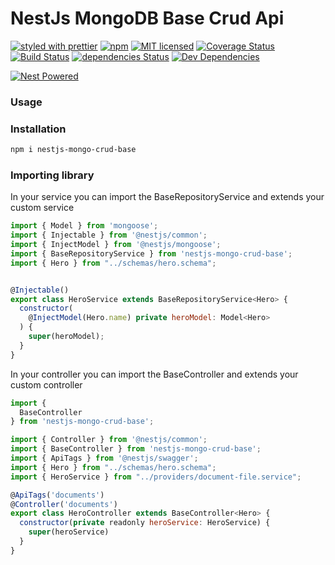 # NestJs MongoDB Base Crud Api

[![styled with prettier](https://img.shields.io/badge/styled_with-prettier-ff69b4.svg)](https://github.com/prettier/prettier)
[![npm](https://img.shields.io/npm/v/nestjs-mongo-crud-base)](https://www.npmjs.com/package/nestjs-mongo-crud-base)
[![MIT licensed](https://img.shields.io/badge/license-MIT-blue.svg)](./LICENSE)
[![Coverage Status](https://coveralls.io/repos/github/babacarbasse/nestjs-mongo-crud-base/badge.svg?branch=master)](https://coveralls.io/github/babacarbasse/nestjs-mongo-crud-base?branch=master)
[![Build Status](https://travis-ci.org/babacarbasse/nestjs-mongo-crud-base.svg?branch=master)](https://travis-ci.org/babacarbasse/nestjs-mongo-crud-base)
[![dependencies Status](https://david-dm.org/babacarbasse/nestjs-mongo-crud-base/status.svg)](https://david-dm.org/babacarbasse/nestjs-mongo-crud-base)
[![Dev Dependencies](https://david-dm.org/babacarbasse/nestjs-mongo-crud-base/dev-status.svg)](https://david-dm.org/babacarbasse/nestjs-mongo-crud-base?type=dev)

<a href="https://github.com/nestjs/nest">
  <img src="https://raw.githubusercontent.com/nestjsx/crud/master/img/nest-powered.svg?sanitize=true" alt="Nest Powered" />
</a>

<!-- [![Donate](https://img.shields.io/badge/donate-paypal-blue.svg)](https://www.paypal.com/paypalme/babacarbasse) -->

### Usage

### Installation

```bash
npm i nestjs-mongo-crud-base
```

### Importing library

In your service you can import the BaseRepositoryService and extends your custom service

```javascript
import { Model } from 'mongoose';
import { Injectable } from '@nestjs/common';
import { InjectModel } from '@nestjs/mongoose';
import { BaseRepositoryService } from 'nestjs-mongo-crud-base';
import { Hero } from "../schemas/hero.schema";


@Injectable()
export class HeroService extends BaseRepositoryService<Hero> {
  constructor(
    @InjectModel(Hero.name) private heroModel: Model<Hero>
  ) {
    super(heroModel);
  }
}

```

In your controller you can import the BaseController and extends your custom controller

```javascript
import {
  BaseController
} from 'nestjs-mongo-crud-base';

import { Controller } from '@nestjs/common';
import { BaseController } from 'nestjs-mongo-crud-base';
import { ApiTags } from '@nestjs/swagger';
import { Hero } from "../schemas/hero.schema";
import { HeroService } from "../providers/document-file.service";

@ApiTags('documents')
@Controller('documents')
export class HeroController extends BaseController<Hero> {
  constructor(private readonly heroService: HeroService) {
    super(heroService)
  }
}
```
